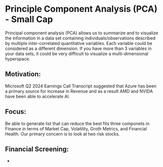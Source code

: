 # Principle Component Analysis (PCA) - Small Cap

Principal component analysis (PCA) allows us to summarize and to visualize the information in a data set containing individuals/observations described by multiple inter-correlated quantitative variables. Each variable could be considered as a different dimension. If you have more than 3 variables in your data sets, it could be very difficult to visualize a multi-dimensional hyperspace.

## Motivation: 

Microsoft Q2 2024 Earnings Call Transcript suggested that Azure has been a primary source for increase in Revenue and as a result AMD and NVIDA have been able to accelerate AI.

## Focus: 

Be able to generate list that can reduce the best fits three componets in Finance in terms of Market Cap, Volatility, Groth Metrics, and Financial Health. Our primary concern is to look at two risk stocks.


## Financial Screening: 

- 
